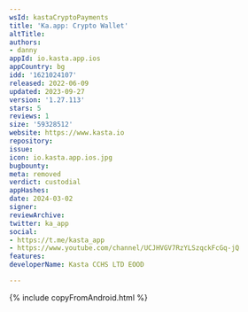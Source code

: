 ```yaml
---
wsId: kastaCryptoPayments
title: 'Ka.app: Crypto Wallet'
altTitle: 
authors:
- danny
appId: io.kasta.app.ios
appCountry: bg
idd: '1621024107'
released: 2022-06-09
updated: 2023-09-27
version: '1.27.113'
stars: 5
reviews: 1
size: '59328512'
website: https://www.kasta.io
repository: 
issue: 
icon: io.kasta.app.ios.jpg
bugbounty: 
meta: removed
verdict: custodial
appHashes: 
date: 2024-03-02
signer: 
reviewArchive: 
twitter: ka_app
social:
- https://t.me/kasta_app
- https://www.youtube.com/channel/UCJHVGV7RzYLSzqckFcGq-jQ
features: 
developerName: Kasta CCHS LTD EOOD

---
```


{% include copyFromAndroid.html %}

